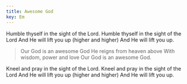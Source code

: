 ```yaml
---
title: Awesome God
key: Em
---
```


Humble thyself in the sight of the Lord.
Humble thyself in the sight of the Lord
And He will lift you up (higher and higher)
And He will lift you up.

>Our God is an awesome God
He reigns from heaven above
With wisdom, power and love
Our God is an awesome God.

Kneel and pray in the sight of the Lord. 
Kneel and pray in the sight of the Lord
And He will lift you up (higher and higher)
And He will lift you up.
